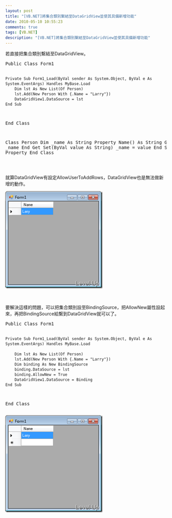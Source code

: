 ```yaml
---
layout: post
title: "[VB.NET]將集合類別繫結至DataGridView並使其具備新增功能"
date: 2010-05-10 10:55:23
comments: true
tags: [VB.NET]
description: "[VB.NET]將集合類別繫結至DataGridView並使其具備新增功能"
---
```

<p>若直接把集合類別繫結至DataGridView。</p>  <div style="padding-bottom: 0px; margin: 0px; padding-left: 0px; padding-right: 0px; display: inline; float: none; padding-top: 0px" id="scid:812469c5-0cb0-4c63-8c15-c81123a09de7:ccdff7c6-1001-4db7-bf40-85f4c3e44254" class="wlWriterEditableSmartContent"><pre name="code" class="vb">Public Class Form1

    Private Sub Form1_Load(ByVal sender As System.Object, ByVal e As System.EventArgs) Handles MyBase.Load
        Dim lst As New List(Of Person)
        lst.Add(New Person With {.Name = "Larry"})
        DataGridView1.DataSource = lst
    End Sub

End Class

Class Person
    Dim _name As String
    Property Name() As String
        Get
            Return _name
        End Get
        Set(ByVal value As String)
            _name = value
        End Set
    End Property
End Class</pre></div>

<p> </p>

<p>就算DataGridView有設定AllowUserToAddRows，DataGridView也是無法做新增的動作。</p>

<p><img style="border-bottom: 0px; border-left: 0px; display: inline; border-top: 0px; border-right: 0px" title="image" border="0" alt="image" src="\images\posts\15130\image_thumb.png" width="304" height="304" /> </p>

<p> </p>

<p>要解決這樣的問題，可以把集合類別設至BindingSource，把AllowNew屬性設起來，再把BindingSource給繫到DataGridView就可以了。</p>

<div style="padding-bottom: 0px; margin: 0px; padding-left: 0px; padding-right: 0px; display: inline; float: none; padding-top: 0px" id="scid:812469c5-0cb0-4c63-8c15-c81123a09de7:565d988f-0d2a-42a2-9d9b-4574af030d56" class="wlWriterEditableSmartContent"><pre name="code" class="vb">Public Class Form1

    Private Sub Form1_Load(ByVal sender As System.Object, ByVal e As System.EventArgs) Handles MyBase.Load

        Dim lst As New List(Of Person)
        lst.Add(New Person With {.Name = "Larry"})
        Dim binding As New BindingSource
        binding.DataSource = lst
        binding.AllowNew = True
        DataGridView1.DataSource = Binding
    End Sub

End Class</pre></div>

<p><img style="border-bottom: 0px; border-left: 0px; display: inline; border-top: 0px; border-right: 0px" title="image" border="0" alt="image" src="\images\posts\15130\image_thumb_1.png" width="304" height="304" /></p>